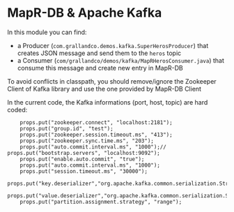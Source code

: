 # MapR-DB & Apache Kafka

In this module you can find:

* a Producer (`com.grallandco.demos.kafka.SuperHerosProducer`) that creates JSON message and send them to the `heros` topic
* a Consumer (`com/grallandco/demos/kafka/MapRHerosConsumer.java`) that consume this message and create new entry in MapR-DB

To avoid conflicts in classpath, you should remove/ignore the Zookeeper Client of Kafka library and use the one provided by MapR-DB Client


In the current code, the Kafka informations (port, host, topic) are hard coded:

```
    props.put("zookeeper.connect", "localhost:2181");
    props.put("group.id", "test");
    props.put("zookeeper.session.timeout.ms", "413");
    props.put("zookeeper.sync.time.ms", "203");
    props.put("auto.commit.interval.ms", "1000");//    props.put("bootstrap.servers", "localhost:9092");
    props.put("enable.auto.commit", "true");
    props.put("auto.commit.interval.ms", "1000");
    props.put("session.timeout.ms", "30000");
    props.put("key.deserializer","org.apache.kafka.common.serialization.StringDeserializer");
    props.put("value.deserializer","org.apache.kafka.common.serialization.StringDeserializer");
    props.put("partition.assignment.strategy", "range");
    
```
